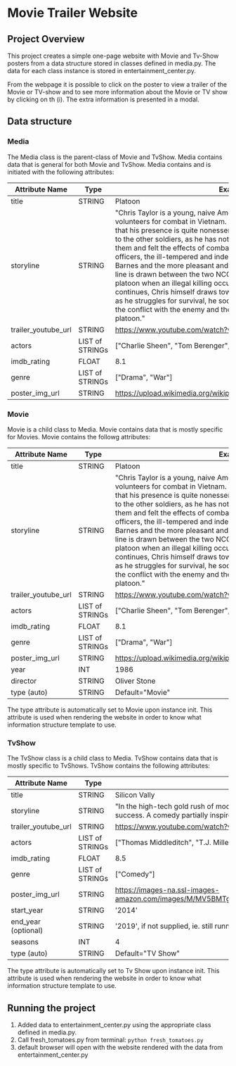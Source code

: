 # Movie Trailer Website

## Project Overview

This project creates a simple one-page website with Movie and Tv-Show
posters from a data structure stored in classes defined in media.py.
The data for each class instance is stored in entertainment_center.py.

From the webpage it is possible to click on the poster to view a
trailer of the Movie or TV-show and to see more information about
the Movie or TV show by clicking on th (i). The extra information
is presented in a modal.

## Data structure
### Media
 The Media class is the parent-class of Movie and TvShow.
 Media contains data that is general for both Movie and TvShow.
 Media contains and is initiated with the following attributes:

 |Attribute Name     | Type          |    Example    |
 |-------------------|---------------|---------------|
 |title              |STRING         |Platoon        |
 |storyline          |STRING         |"Chris Taylor is a young, naive American who gives upcollege and volunteers for combat in Vietnam. Upon arrival, he quickly discovers that his presence is quite nonessential, and is considered insignificant to the other soldiers, as he has not fought for as long as the rest of them and felt the effects of combat. Chris has two non-commissioned officers, the ill-tempered and indestructible Staff Sergeant Robert Barnes and the more pleasant and cooperative Sergeant Elias Grodin. A line is drawn between the two NCOs and a number of men in the platoon when an illegal killing occurs during a village raid. As the war continues, Chris himself draws towards psychological meltdown. And as he struggles for survival, he soon realizes he is fighting two battles, the conflict with the enemy and the conflict between the men within his platoon."|
 |trailer_youtube_url| STRING        | https://www.youtube.com/watch?v=AykiF9YYF2U|
 |actors             |LIST of STRINGs| ["Charlie Sheen", "Tom Berenger", "Willem Dafoe"]|
 |imdb_rating        |FLOAT          | 8.1            |
 |genre              |LIST of STRINGs|["Drama", "War"]|
 |poster_img_url     |STRING         |https://upload.wikimedia.org/wikipedia/en/a/a9/Platoon_posters_86.jpg|

### Movie
Movie is a child class to Media. Movie contains data that is
mostly specific for Movies.
Movie contains the followg attributes:

 |Attribute Name     | Type          |    Example    |
 |-------------------|---------------|---------------|
 |title              |STRING         |Platoon        |
 |storyline          |STRING         |"Chris Taylor is a young, naive American who gives upcollege and volunteers for combat in Vietnam. Upon arrival, he quickly discovers that his presence is quite nonessential, and is considered insignificant to the other soldiers, as he has not fought for as long as the rest of them and felt the effects of combat. Chris has two non-commissioned officers, the ill-tempered and indestructible Staff Sergeant Robert Barnes and the more pleasant and cooperative Sergeant Elias Grodin. A line is drawn between the two NCOs and a number of men in the platoon when an illegal killing occurs during a village raid. As the war continues, Chris himself draws towards psychological meltdown. And as he struggles for survival, he soon realizes he is fighting two battles, the conflict with the enemy and the conflict between the men within his platoon."|
 |trailer_youtube_url| STRING        | https://www.youtube.com/watch?v=AykiF9YYF2U|
 |actors             |LIST of STRINGs| ["Charlie Sheen", "Tom Berenger", "Willem Dafoe"]|
 |imdb_rating        |FLOAT          | 8.1            |
 |genre              |LIST of STRINGs|["Drama", "War"]|
 |poster_img_url     |STRING         |https://upload.wikimedia.org/wikipedia/en/a/a9/Platoon_posters_86.jpg|
 |year               |INT            | 1986           |
 |director           |STRING         |Oliver Stone|
 |type (auto)        |STRING         |Default="Movie"|

 The type attribute is automatically set to Movie upon instance init.
 This attribute is used when rendering the website in order to know
 what information structure template to use.

### TvShow
The TvShow class is a child class to Media. TvShow contains data that is
mostly specific to TvShows.
TvShow contains the following attributes:

 |Attribute Name     | Type          |    Example    |
 |-------------------|---------------|---------------|
 |title              |STRING         |Silicon Vally  |
 |storyline          |STRING         |"In the high-tech gold rush of modern Silicon Valley, the people most qualified to succeed are the least capable of handling success. A comedy partially inspired by Mike Judge's own experiences as a Silicon Valley engineer in the late 1980s."|
 |trailer_youtube_url| STRING        | https://www.youtube.com/watch?v=r8sCCf82Nf8|
 |actors             |LIST of STRINGs| ["Thomas Middleditch", "T.J. Miller", "Josh Brener", "Martin Starr", "Kumail Nanjiani", "Amanda Crew"]|
 |imdb_rating        |FLOAT          | 8.5            |
 |genre              |LIST of STRINGs|["Comedy"]|
 |poster_img_url     |STRING         |https://images-na.ssl-images-amazon.com/images/M/MV5BMTgwNTUzNzIxM15BMl5BanBnXkFtZTgwMzQ1NTk2ODE@._V1_UX182_CR0,0,182,268_AL_.jpg|
 |start_year         |STRING         |'2014'|
 |end_year (optional)|STRING         |'2019', if not supplied, ie. still running attibute value is set to None|
 |seasons            |INT            |4|
 |type  (auto)       |STRING         |Default="TV Show"|

 The type attribute is automatically set to Tv Show upon instance init.
 This attribute is used when rendering the website in order to know
 what information structure template to use.

## Running the project
1. Added data to entertainment_center.py using the appropriate class
defined in media.py.
2. Call fresh_tomatoes.py from terminal:
`python fresh_tomatoes.py`
3. default browser will open with the website rendered with the data
from entertainment_center.py